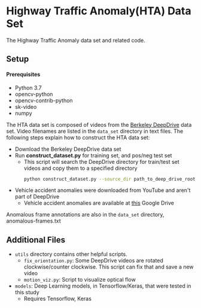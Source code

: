 # Highway Traffic Anomaly(HTA) Data Set
The Highway Traffic Anomaly data set and related code.

## Setup
#### Prerequisites
* Python 3.7
* opencv-python
* opencv-contrib-python
* sk-video
* numpy

The HTA data set is composed of videos from the [Berkeley DeepDrive](https://bdd-data.berkeley.edu/) data set. Video
filenames are listed in the `data_set` directory in text files. The following steps explain how to construct the HTA 
data set: 
* Download the Berkeley DeepDrive data set
* Run **construct_dataset.py** for training set, and pos/neg test set
    * This script will search the DeepDrive directory for train/test set videos and copy them to a specified directory
        ```sh
      python construct_dataset.py --source_dir path_to_deep_drive_root --query_list data_set/training_set.txt --destination destination_path
* Vehicle accident anomalies were downloaded from YouTube and aren't part of DeepDrive
    * Vehicle accident anomalies are available at [this](https://drive.google.com/open?id=1Y0lfKZ4owGEZKp48yKhN2XAppxGjZYiW) Google Drive 

Anomalous frame annotations are also in the `data_set` directory, anomalous-frames.txt

## Additional Files
* `utils` directory contains other helpful scripts.
    * `fix_orientation.py`: Some DeepDrive videos are rotated clockwise/counter clockwise. This script can fix that and save a new video
    * `motion_viz.py`: Script to visualize optical flow
* `models`: Deep Learning models, in Tensorflow/Keras, that were tested in this study
    * Requires Tensorflow, Keras 
